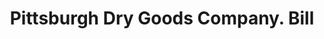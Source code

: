 ---
doi: 10.7916/D8GM9KDD
date_other: '1890'
date_other_textual: 1890-1899
form: printed ephemera
genre:
- Invoices
name:
- Pittsburgh Dry Goods Company
object_in_context_url: https://biggert.cul.columbia.edu/items/view/ave_biggert_01485
subject_hierarchical_geographic:
- Pittsburgh, Pennsylvania, United States
subject_name:
- Pittsburgh Dry Goods Company
title: Pittsburgh Dry Goods Company. Bill
sort_title: Pittsburgh Dry Goods Company. Bill
call_number: ave_biggert_01485
coordinates:
- 40.439722222222215,-79.97638888888889
pid: ave_biggert_01485
identifiers: ave_biggert_01485
thumbnail: https://derivativo-2.library.columbia.edu/iiif/2/ldpd:344001/full/!256,256/0/native.jpg
permalink: /biggert/ave_biggert_01485/
layout: iiif-image-page
---